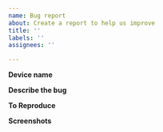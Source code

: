 ```yaml
---
name: Bug report
about: Create a report to help us improve
title: ''
labels: ''
assignees: ''

---
```


**Device name**



**Describe the bug**



**To Reproduce**



**Screenshots**
